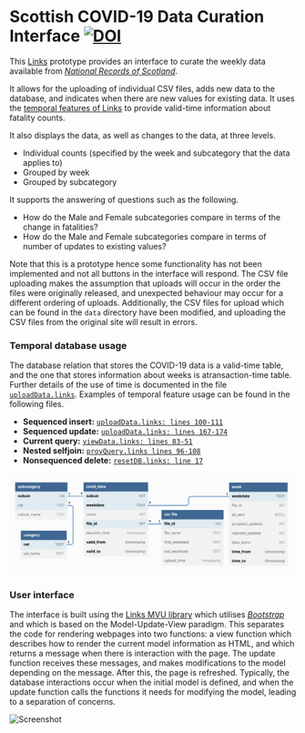 # Scottish COVID-19 Data Curation Interface [![DOI](https://zenodo.org/badge/DOI/10.5281/zenodo.7199221.svg)](https://doi.org/10.5281/zenodo.7199221)

This [Links](https://links-lang.org) prototype provides an interface to curate the weekly data available from 
*[National Records of Scotland](https://www.nrscotland.gov.uk/statistics-and-data/statistics/statistics-by-theme/vital-events/general-publications/weekly-and-monthly-data-on-births-and-deaths/deaths-involving-coronavirus-covid-19-in-scotland/archive)*. 

It allows for the uploading of individual CSV files, adds new data to the database, and indicates when there are new values for existing data. It uses the [temporal features of Links](https://github.com/links-lang/links/wiki/Temporal-Databases) to provide valid-time information about fatality counts. 

It also displays the data, as well as changes to the data, at three levels.
* Individual counts (specified by the week and subcategory that the data applies to)
* Grouped by week
* Grouped by subcategory

It supports the answering of questions such as the following.
* How do the Male and Female subcategories compare in terms of the change in fatalities? 
* How do the Male and Female subcategories
compare in terms of number of updates to existing values?

Note that this is a prototype hence some functionality has not
been implemented and not all buttons in the interface will respond.
The CSV file uploading makes the assumption that uploads will occur in the order
the files were originally released, and unexpected behaviour may occur for a different ordering of uploads. Additionally, the CSV files for upload which can be found in the `data` directory have been modified, and uploading the CSV files from the original site will result in errors.

### Temporal database usage

The database relation that stores the COVID-19 data is a valid-time table, and the one that stores information about weeks is atransaction-time table. Further details of the use of time is documented in the file [`uploadData.links`](src/uploadData.links). Examples of temporal feature usage can be found in the following files.

* **Sequenced insert:** [`uploadData.links: lines 100-111`](https://github.com/XAZKQV26IL/covid-curation/blob/260f2535e8f0e1dc88c4800393584b89024cd670/src/uploadData.links#L100)
* **Sequenced update:** [`uploadData.links: lines 167-174`](https://github.com/XAZKQV26IL/covid-curation/blob/260f2535e8f0e1dc88c4800393584b89024cd670/src/uploadData.links#L167)
* **Current query:** [`viewData.links: lines 83-51`](https://github.com/XAZKQV26IL/covid-curation/blob/260f2535e8f0e1dc88c4800393584b89024cd670/src/viewData.links#L38)
* **Nested selfjoin:** [`provQuery.links lines 96-108`](https://github.com/XAZKQV26IL/covid-curation/blob/260f2535e8f0e1dc88c4800393584b89024cd670/src/provQuery.links#L96)
* **Nonsequenced delete:** [`resetDB.links: line 17`](https://github.com/XAZKQV26IL/covid-curation/blob/682e27cc62cb5958e0e4c7abb61a6e0c872587d7/src/resetDB.links#L17)

![Current schema](https://github.com/XAZKQV26IL/covid-curation/blob/9a95a100f755d615f35a72d9a30c0422bc88194c/src/images/currentschema.png)

### User interface

The interface is built using the [Links MVU library](https://github.com/links-lang/links/wiki/Model-View-Update-(Elm-Architecture)) which utilises
*[Bootstrap](https://getbootstrap.com)* and which is based on the Model-Update-View
paradigm. This separates the code for rendering
webpages into two functions: a view function which describes how
to render the current model information as HTML, and which returns
a message when there is interaction with the page. The update
function receives these messages, and makes modifications to the
model depending on the message. After this, the page is refreshed.
Typically, the database interactions occur when the initial model
is defined, and when the update function calls the functions it
needs for modifying the model, leading to a separation of concerns.

![Screenshot](https://github.com/XAZKQV26IL/covid-curation/blob/99ee55569e20d009042b5197523927ec8e7fb6e9/src/images/screenshot1.png)
